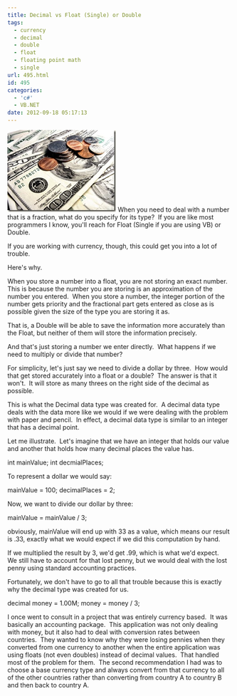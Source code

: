 ```yaml
---
title: Decimal vs Float (Single) or Double
tags:
  - currency
  - decimal
  - double
  - float
  - floating point math
  - single
url: 495.html
id: 495
categories:
  - 'c#'
  - VB.NET
date: 2012-09-18 05:17:13
---
```


![money-016](/uploads/2008/10/money-016.jpg) When you need to deal with a number that is a fraction, what do you specify for its type?  If you are like most programmers I know, you'll reach for Float (Single if you are using VB) or Double.

If you are working with currency, though, this could get you into a lot of trouble.

Here's why.

When you store a number into a float, you are not storing an exact number.  This is because the number you are storing is an approximation of the number you entered.  When you store a number, the integer portion of the number gets priority and the fractional part gets entered as close as is possible given the size of the type you are storing it as.

That is, a Double will be able to save the information more accurately than the Float, but neither of them will store the information precisely.

And that's just storing a number we enter directly.  What happens if we need to multiply or divide that number?

For simplicity, let's just say we need to divide a dollar by three.  How would that get stored accurately into a float or a double?  The answer is that it won't.  It will store as many threes on the right side of the decimal as possible.

This is what the Decimal data type was created for.  A decimal data type deals with the data more like we would if we were dealing with the problem with paper and pencil.  In effect, a decimal data type is similar to an integer that has a decimal point.

Let me illustrate.  Let's imagine that we have an integer that holds our value and another that holds how many decimal places the value has.

int mainValue;
int decmialPlaces;

  
[](//11011.net/software/vspaste)To represent a dollar we would say:  

mainValue = 100;
decimalPlaces = 2;

  
Now, we want to divide our dollar by three:  

mainValue = mainValue / 3;

[](//11011.net/software/vspaste)obviously, mainValue will end up with 33 as a value, which means our result is .33, exactly what we would expect if we did this computation by hand.

If we multiplied the result by 3, we'd get .99, which is what we'd expect.  We still have to account for that lost penny, but we would deal with the lost penny using standard accounting practices.

Fortunately, we don't have to go to all that trouble because this is exactly why the decimal type was created for us.

decimal money = 1.00M;
money = money / 3;

[](//11011.net/software/vspaste)

I once went to consult in a project that was entirely currency based.  It was basically an accounting package.  This application was not only dealing with money, but it also had to deal with conversion rates between countries.  They wanted to know why they were losing pennies when they converted from one currency to another when the entire application was using floats (not even doubles) instead of decimal values.  That handled most of the problem for them.  The second recommendation I had was to choose a base currency type and always convert from that currency to all of the other countries rather than converting from country A to country B and then back to country A.
